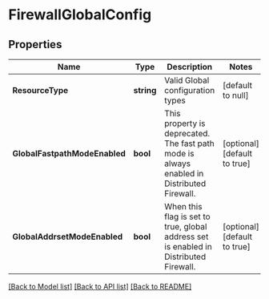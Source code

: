 # FirewallGlobalConfig

## Properties
Name | Type | Description | Notes
------------ | ------------- | ------------- | -------------
**ResourceType** | **string** | Valid Global configuration types | [default to null]
**GlobalFastpathModeEnabled** | **bool** | This property is deprecated. The fast path mode is always enabled in Distributed Firewall. | [optional] [default to true]
**GlobalAddrsetModeEnabled** | **bool** | When this flag is set to true, global address set is enabled in Distributed Firewall. | [optional] [default to true]

[[Back to Model list]](../README.md#documentation-for-models) [[Back to API list]](../README.md#documentation-for-api-endpoints) [[Back to README]](../README.md)


